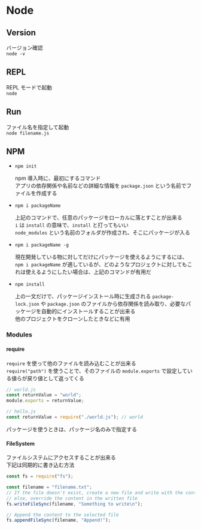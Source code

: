 # Node

## Version

バージョン確認  
`node -v`

## REPL

REPL モードで起動  
`node`

## Run

ファイル名を指定して起動  
`node filename.js`

## NPM

- `npm init`

  npm 導入時に、最初にするコマンド  
  アプリの依存関係や名前などの詳細な情報を `package.json` という名前でファイルを作成する

- `npm i packageName`

  上記のコマンドで、任意のパッケージをローカルに落とすことが出来る  
  `i` は `install` の意味で、`install` と打ってもいい  
  `node_modules` という名前のフォルダが作成され、そこにパッケージが入る

- `npm i packageName -g`

  現在開発している物に対してだけにパッケージを使えるようにするには、`npm i packageName` が適しているが、どのようなプロジェクトに対してもこれは使えるようにしたい場合は、上記のコマンドが有用だ

* `npm install`

  上の一文だけで、パッケージインストール時に生成される `package-lock.json` や `package.json` のファイルから依存関係を読み取り、必要なパッケージを自動的にインストールすることが出来る  
  他のプロジェクトをクローンしたときなどに有用

### Modules

#### require

`require` を使って他のファイルを読み込むことが出来る  
`require("path")` を使うことで、そのファイルの `module.exports` で設定している値らが戻り値として返ってくる

```js
// world.js
const returnValue = "world";
module.exports = returnValue;
```

```js
// hello.js
const returnValue = require("./world.js"); // world
```

パッケージを使うときは、パッケージ名のみで指定する

#### FileSystem

ファイルシステムにアクセスすることが出来る  
下記は同期的に書き込む方法

```js
const fs = require("fs");

const filename = "filename.txt";
// If the file doesn't exist, create a new file and write with the content
// else, override the content in the written file
fs.writeFileSync(filename, "Something to write\n");

// Append the content to the selected file
fs.appendFileSync(filename, "Append!");
```
